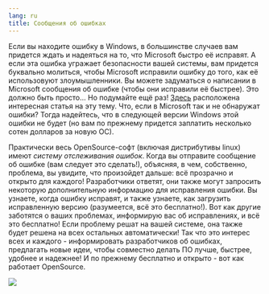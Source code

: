 ```yaml
---
lang: ru
title: Сообщения об ошибках
---
```


Если вы находите ошибку в Windows, в большинстве случаев вам придется
ждать и надеяться на то, что Microsoft быстро её исправят. А если эта
ошибка угражает безопасности вашей системы, вам придется буквально
молиться, чтобы Microsoft исправили ошибку до того, как её использовуют
злоумышленники. Вы можете задуматься о написании в Microsoft сообщения
об ошибке (чтобы они исправили её быстрее). Это должно быть просто...
Но подумайте ещё раз! <a 
href="http://www.oreillynet.com/mac/blog/2002/06/mission_impossible_submitting.html">Здесь</a>
расположена интересная статья на эту тему. Что, если в Microsoft так и 
не обнаружат ошибки? Тогда надейтесь, что в следующей версии Windows
этой ошибки не будет (но вам по прежнему придется заплатить несколько
сотен долларов за новую ОС).

Практически весь OpenSource-софт (включая дистрибутивы linux) имеют
<i>систему отслеживания ошибок</i>. Когда вы отправите сообщение об 
ошибке (вам следует это сделать!), объясняя, в чем, собственно, проблема,
вы увидите, что произойдет дальше: всё прозрачно и открыто для каждого!
Разработчики ответят, они также могут запросить некоторую дополнительную
информацию для исправления ошибки. Вы узнаете, когда ошибку исправят, и
также узнаете, как загрузить исправленную версию (разумеется, всё это
бесплатно!). Вот как другие заботятся о ваших проблемах, информирую вас
об исправлениях, и всё это бесплатно! Если проблему решат на вашей
системе, она также будет решена на всех остальных автоматически! Так
что это интерес всех и каждого - информировать разработчиков об ошибках,
предлагать новые идеи, чтобы совместно делать ПО лучше, быстрее, удобнее
и надежнее! И по прежнему бесплатно и открыто - вот как работает OpenSource.


<img src="Images/report_bugs_thumb.png" />




